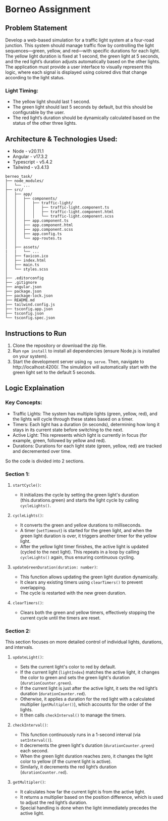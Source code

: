 # Borneo Assignment

## Problem Statement

Develop a web-based simulation for a traffic light system at a four-road junction. This system
should manage traffic flow by controlling the light sequences—green, yellow, and red—with
specific durations for each light. The yellow light duration is fixed at 1 second, the green light at
5 seconds, and the red light’s duration adjusts automatically based on the other lights. The
application must provide a user interface to visually represent this logic, where each signal is
displayed using colored divs that change according to the light status.

### Light Timing:
* The yellow light should last 1 second.
* The green light should last 5 seconds by default, but this should be configurable
by the user.
* The red light’s duration should be dynamically calculated based on the status of
the other three lights.

## Architecture & Technologies Used:
* Node - v20.11.1
* Angular - v17.3.2
* Typescript - v5.4.2
* Tailwind - v3.4.13

```
berneo_task/
├── node_modules/
│   └── ...
├── src/
│   ├── app/
│   │   ├── components/
│   │   │   ├── traffic-light/
│   │   │   │   ├── traffic-light.component.ts
│   │   │   │   ├── traffic-light.component.html
│   │   │   │   └── traffic-light.component.scss
│   │   ├── app.component.ts
│   │   ├── app.component.html
│   │   ├── app.component.scss
│   │   ├── app.config.ts
│   │   └── app-routes.ts
│   │
│   ├── assets/
|   |   └── ...
│   ├── favicon.ico
│   ├── index.html
│   ├── main.ts
│   └── styles.scss
│
├── .editorconfig
├── .gitignore 
├── angular.json
├── package.json
├── package-lock.json
├── README.md
├── tailwind.config.js
├── tsconfig.app.json
├── tsconfig.json
└── tsconfig.spec.json
```
## Instructions to Run
1. Clone the repository or download the zip file.
2. Run `npm install` to install all dependencies (ensure Node.js is installed on your system).
3. Start the development server using `ng serve`. Then, navigate to http://localhost:4200/. The simulation will automatically start with the green light set to the default 5 seconds.
   
## Logic Explaination

### Key Concepts:
- Traffic Lights: The system has multiple lights (green, yellow, red), and the lights will cycle through these states based on a timer.
- Timers: Each light has a duration (in seconds), determining how long it stays in its current state before switching to the next.
- Active Light: This represents which light is currently in focus (for example, green, followed by yellow and red).
- Durations: Durations for each light state (green, yellow, red) are tracked and decremented over time.

So the code is divided into 2 sections.

### Section 1:
1. `startCycle()`:
    - It initializes the cycle by setting the green light's duration (this.durations.green) and starts the light cycle by calling `cycleLights()`.

2. `cycleLights()`:
    - It converts the green and yellow durations to milliseconds.
    - A timer (`setTimeout`) is started for the green light, and when the green light duration is over, it triggers another timer for the yellow light.
    - After the yellow light timer finishes, the active light is updated (cycled to the next light). This repeats in a loop by calling `cycleLights()` again, thus ensuring continuous cycling.

3. `updateGreenDuration(duration: number)`:
    - This function allows updating the green light duration dynamically.
    - It clears any existing timers using `clearTimers()` to prevent overlapping.
    - The cycle is restarted with the new green duration.

4. `clearTimers()`:
    - Clears both the green and yellow timers, effectively stopping the current cycle until the timers are reset.

### Section 2:
This section focuses on more detailed control of individual lights, durations, and intervals.

1. `updateLight()`:
    - Sets the current light's color to red by default.
    - If the current light (`lightIndex`) matches the active light, it changes the color to green and sets the green light's duration (`durationCounter.green`).
    - If the current light is just after the active light, it sets the red light’s duration (`durationCounter.red`).
    - Otherwise, it applies a duration for the red light with a calculated multiplier (`getMultipler()`), which accounts for the order of the lights.
    - It then calls `checkInterval()` to manage the timers.

2. `checkInterval()`:
    - This function continuously runs in a 1-second interval (via `setInterval()`).
    - It decrements the green light's duration (`durationCounter.green`) each second.
    - When the green light duration reaches zero, it changes the light color to yellow (if the current light is active).
    - Similarly, it decrements the red light’s duration (`durationCounter.red`).

3. `getMultipler()`:
    - It calculates how far the current light is from the active light.
    - It returns a multiplier based on the position difference, which is used to adjust the red light’s duration.
    - Special handling is done when the light immediately precedes the active light.
